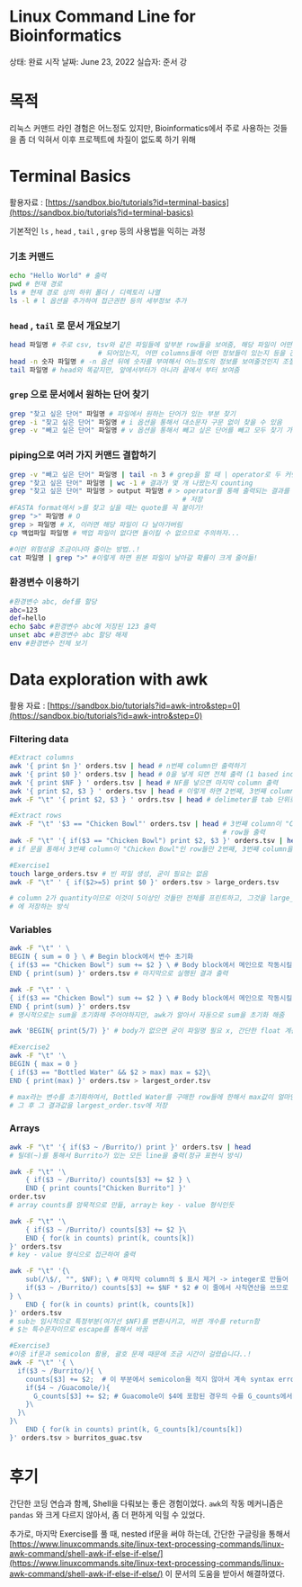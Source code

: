 # Linux Command Line for Bioinformatics

상태: 완료
시작 날짜: June 23, 2022
실습자: 준서 강

# 목적

리눅스 커맨드 라인 경험은 어느정도 있지만, Bioinformatics에서 주로 사용하는 것들을 좀 더 익혀서 이후 프로젝트에 차질이 없도록 하기 위해

# Terminal Basics

활용자료 : [https://sandbox.bio/tutorials?id=terminal-basics](https://sandbox.bio/tutorials?id=terminal-basics)

기본적인 `ls` , `head` , `tail` , `grep` 등의 사용법을 익히는 과정

### 기초 커맨드

```bash
echo "Hello World" # 출력
pwd # 현재 경로
ls # 현재 경로 상의 하위 폴더 / 디렉토리 나열
ls -l # l 옵션을 추가하여 접근권한 등의 세부정보 추가
```

### `head` , `tail` 로 문서 개요보기

```bash
head 파일명 # 주로 csv, tsv와 같은 파일들에 앞부분 row들을 보여줌, 해당 파일이 어떤 구성으로
					  # 되어있는지, 어떤 columns들에 어떤 정보들이 있는지 등을 간략하게 파악 가능
head -n 숫자 파일명 # -n 옵션 뒤에 숫자를 부여해서 어느정도의 정보를 보여줄것인지 조절 가능
tail 파일명 # head와 똑같지만, 앞에서부터가 아니라 끝에서 부터 보여줌
```

### `grep` 으로 문서에서 원하는 단어 찾기

```bash
grep "찾고 싶은 단어" 파일명 # 파일에서 원하는 단어가 있는 부분 찾기
grep -i "찾고 싶은 단어" 파일명 # i 옵션을 통해서 대소문자 구문 없이 찾을 수 있음
grep -v "빼고 싶은 단어" 파일명 # v 옵션을 통해서 빼고 싶은 단어를 빼고 모두 찾기 가능
```

### piping으로 여러 가지 커맨드 결합하기

```bash
grep -v "빼고 싶은 단어" 파일명 | tail -n 3 # grep을 할 때 | operator로 두 커맨드를 piping
grep "찾고 싶은 단어" 파일명 | wc -1 # 결과가 몇 개 나왔는지 counting
grep "찾고 싶은 단어" 파일명 > output 파일명 # > operator를 통해 출력되는 결과를 파일로 만들어 
                                           # 저장
#FASTA format에서 >를 찾고 싶을 때는 quote를 꼭 붙이기!
grep ">" 파일명 # O
grep > 파일명 # X, 이러면 해당 파일이 다 날아가버림
cp 백업파일 파일명 # 백업 파일이 없다면 돌이킬 수 없으므로 주의하자...

#이런 위험성을 조금이나마 줄이는 방법..!
cat 파일명 | grep ">" #이렇게 하면 원본 파일이 날아갈 확률이 크게 줄어듦!
```

### 환경변수 이용하기

```bash
#환경변수 abc, def를 할당
abc=123
def=hello
echo $abc #환경변수 abc에 저장된 123 출력
unset abc #환경변수 abc 할당 해제
env #환경변수 전체 보기
```

# Data exploration with awk

활용 자료 : [https://sandbox.bio/tutorials?id=awk-intro&step=0](https://sandbox.bio/tutorials?id=awk-intro&step=0)

### Filtering data

```bash
#Extract columns
awk '{ print $n }' orders.tsv | head # n번째 column만 출력하기
awk '{ print $0 }' orders.tsv | head # 0을 넣게 되면 전체 출력 (1 based indexing 인듯..)
awk '{ print $NF } ' orders.tsv | head # NF를 넣으면 마지막 column 출력
awk '{ print $2, $3 } ' orders.tsv | head # 이렇게 하면 2번째, 3번째 column 같이 출력 
awk -F "\t" '{ print $2, $3 } ' ordrs.tsv | head # delimeter를 tab 단위로 변경

#Extract rows
awk -F "\t" '$3 == "Chicken Bowl"' orders.tsv | head # 3번째 column이 "Chicken Bowl"인
                                                     # row들 출력
awk -F "\t" '{ if($3 == "Chicken Bowl") print $2, $3 }' orders.tsv | head
# if 문을 통해서 3번쨰 column이 "Chicken Bowl"인 row들만 2번째, 3번째 column을 출력
```

```bash
#Exercise1
touch large_orders.tsv # 빈 파일 생성, 굳이 필요는 없음
awk -F "\t" ' { if($2>=5) print $0 }' orders.tsv > large_orders.tsv

# column 2가 quantity이므로 이것이 5이상인 것들만 전체를 프린트하고, 그것을 large_orders.tsv
# 에 저장하는 방식
```

### Variables

```bash
awk -F "\t" ' \
BEGIN { sum = 0 } \ # Begin block에서 변수 초기화
{ if($3 == "Chicken Bowl") sum += $2 } \ # Body block에서 메인으로 작동시킬 코드 진행
END { print(sum) }' orders.tsv # 마지막으로 실행된 결과 출력

awk -F "\t" ' \
{ if($3 == "Chicken Bowl") sum += $2 } \ # Body block에서 메인으로 작동시킬 코드 진행
END { print(sum) }' orders.tsv
# 명시적으로는 sum을 초기화해 주어야하지만, awk가 알아서 자동으로 sum을 초기화 해줌

awk 'BEGIN{ print(5/7) }' # body가 없으면 굳이 파일명 필요 x, 간단한 float 계산 등에 유용
```

```bash
#Exercise2
awk -F "\t" '\
BEGIN { max = 0 }
{ if($3 == "Bottled Water" && $2 > max) max = $2}\
END { print(max) }' orders.tsv > largest_order.tsv

# max라는 변수를 초기화하여서, Bottled Water를 구매한 row들에 한해서 max값이 얼마인지 조사
# 그 후 그 결과값을 largest_order.tsv에 저장
```

### Arrays

```bash
awk -F "\t" '{ if($3 ~ /Burrito/) print }' orders.tsv | head 
# 틸데(~)를 통해서 Burrito가 있는 모든 line을 출력(정규 표현식 방식)

awk -F "\t" '\
	{ if($3 ~ /Burrito/) counts[$3] += $2 } \
	END { print counts["Chicken Burrito"] }'
order.tsv
# array counts를 암묵적으로 만듦, array는 key - value 형식인듯

awk -F "\t" '\
	{ if($3 ~ /Burrito/) counts[$3] += $2 }\
	END { for(k in counts) print(k, counts[k])
}' orders.tsv
# key - value 형식으로 접근하여 출력
```

```bash
awk -F "\t" '{\
	sub(/\$/, "", $NF); \ # 마지막 column의 $ 표시 제거 -> integer로 만들어 줌
	if($3 ~ /Burrito/) counts[$3] += $NF * $2 # 이 줄에서 사칙연산을 쓰므로 윗 줄이 필요
} \
	END { for(k in counts) print(k, counts[k])
}' orders.tsv
# sub는 임시적으로 특정부분(여기선 $NF)를 변환시키고, 바뀐 개수를 return함
# $는 특수문자이므로 escape를 통해서 바꿈
```

```bash
#Exercise3
#이중 if문과 semicolon 활용, 괄호 문제 때문에 조금 시간이 걸렸습니다..!
awk -F "\t" '{ \
  if($3 ~ /Burrito/){ \
    counts[$3] += $2;  # 이 부분에서 semicolon을 적지 않아서 계속 syntax error 발생했었음
    if($4 ~ /Guacomole/){
      G_counts[$3] += $2; # Guacomole이 $4에 포함된 경우의 수를 G_counts에서 셈
    }\
  }\
}\
	END { for(k in counts) print(k, G_counts[k]/counts[k])
}' orders.tsv > burritos_guac.tsv
```

# 후기

간단한 코딩 연습과 함께, Shell을 다뤄보는 좋은 경험이었다. `awk`의 작동 메커니즘은 `pandas` 와 크게 다르지 않아서, 좀 더 편하게 익힐 수 있었다.

추가로, 마지막 Exercise를 풀 때, nested if문을 써야 하는데, 간단한 구글링을 통해서 [https://www.linuxcommands.site/linux-text-processing-commands/linux-awk-command/shell-awk-if-else-if-else/](https://www.linuxcommands.site/linux-text-processing-commands/linux-awk-command/shell-awk-if-else-if-else/) 이 문서의 도움을 받아서 해결하였다.